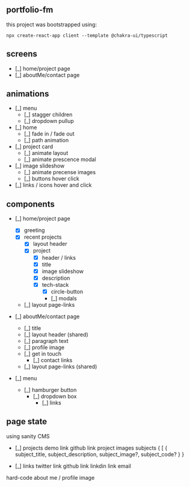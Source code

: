## portfolio-fm

this project was bootstrapped using:

```
npx create-react-app client --template @chakra-ui/typescript
```

## screens

- [_] home/project page
- [_] aboutMe/contact page

## animations

- [_] menu
  - [_] stagger children
  - [_] dropdown pullup
- [_] home
  - [_] fade in / fade out
  - [_] path animation
- [_] project card
  - [_] animate layout
  - [_] animate prescence modal
- [_] image slideshow
  - [_] animate precense images
  - [_] buttons hover click
- [_] links / icons hover and click

## components

- [_] home/project page

  - [x] greeting
  - [x] recent projects
    - [x] layout header
    - [x] project
      - [x] header / links
      - [x] title
      - [x] image slideshow
      - [x] description
      - [x] tech-stack
        - [x] circle-button
        - [_] modals
  - [_] layout page-links

- [_] aboutMe/contact page

  - [_] title
  - [_] layout header (shared)
  - [_] paragraph text
  - [_] profile image
  - [_] get in touch
    - [_] contact links
  - [_] layout page-links (shared)

- [_] menu
  - [_] hamburger button
    - [_] dropdown box
      - [_] links

## page state

using sanity CMS

- [_] projects
  demo link
  github link
  project images
  subjects
  { [ { subject_title, subject_description, subject_image?, subject_code? } }

- [_] links
  twitter link
  github link
  linkdin link
  email

hard-code about me / profile image
